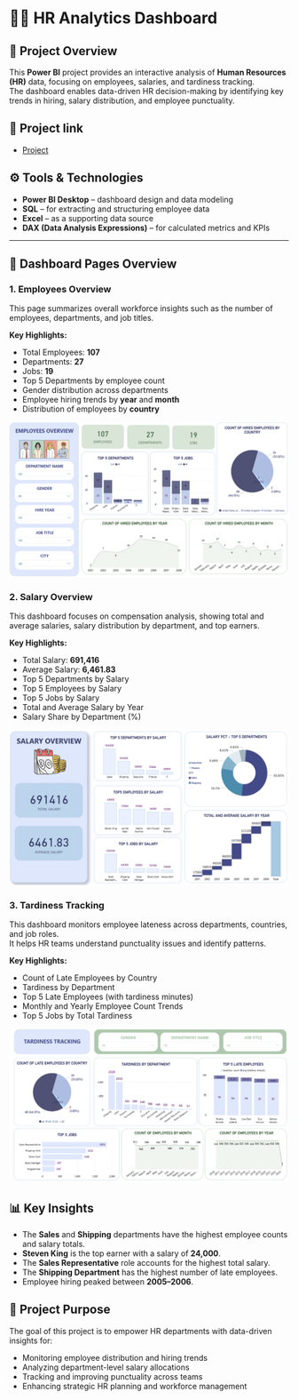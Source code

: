 # 🧍‍♀️ HR Analytics Dashboard 

## 📘 Project Overview
This **Power BI** project provides an interactive analysis of **Human Resources (HR)** data, focusing on employees, salaries, and tardiness tracking.  
The dashboard enables data-driven HR decision-making by identifying key trends in hiring, salary distribution, and employee punctuality.

## 🔗 Project link
- <a href=https://github.com/EsmerMemmedli/HR-Analytics-Dashboard-1/blob/main/HR%20project.pbix>Project</a>

## ⚙️ Tools & Technologies
- **Power BI Desktop** – dashboard design and data modeling  
- **SQL** – for extracting and structuring employee data  
- **Excel** – as a supporting data source  
- **DAX (Data Analysis Expressions)** – for calculated metrics and KPIs  

---

## 🧭 Dashboard Pages Overview

###  1. Employees Overview
This page summarizes overall workforce insights such as the number of employees, departments, and job titles.  

**Key Highlights:**
- Total Employees: **107**  
- Departments: **27**  
- Jobs: **19**  
- Top 5 Departments by employee count  
- Gender distribution across departments  
- Employee hiring trends by **year** and **month**  
- Distribution of employees by **country**

![Image Alt Text](https://github.com/EsmerMemmedli/HR-Analytics-Dashboard-1/blob/main/HR%20project%201.png)


###  2. Salary Overview
This dashboard focuses on compensation analysis, showing total and average salaries, salary distribution by department, and top earners.  

**Key Highlights:**
- Total Salary: **691,416**  
- Average Salary: **6,461.83**  
- Top 5 Departments by Salary  
- Top 5 Employees by Salary  
- Top 5 Jobs by Salary  
- Total and Average Salary by Year  
- Salary Share by Department (%)

![Image Alt Text](https://github.com/EsmerMemmedli/HR-Analytics-Dashboard-1/blob/main/HR%20project%202.png)



###  3. Tardiness Tracking
This dashboard monitors employee lateness across departments, countries, and job roles.  
It helps HR teams understand punctuality issues and identify patterns.

**Key Highlights:**
- Count of Late Employees by Country  
- Tardiness by Department  
- Top 5 Late Employees (with tardiness minutes)  
- Monthly and Yearly Employee Count Trends  
- Top 5 Jobs by Total Tardiness  

![Image Alt Text](https://github.com/EsmerMemmedli/HR-Analytics-Dashboard-1/blob/main/HR%20project%203.png)



## 📊 Key Insights
- The **Sales** and **Shipping** departments have the highest employee counts and salary totals.  
- **Steven King** is the top earner with a salary of **24,000**.  
- The **Sales Representative** role accounts for the highest total salary.  
- The **Shipping Department** has the highest number of late employees.  
- Employee hiring peaked between **2005–2006**.



## 🧠 Project Purpose
The goal of this project is to empower HR departments with data-driven insights for:  
- Monitoring employee distribution and hiring trends  
- Analyzing department-level salary allocations  
- Tracking and improving punctuality across teams  
- Enhancing strategic HR planning and workforce management  

